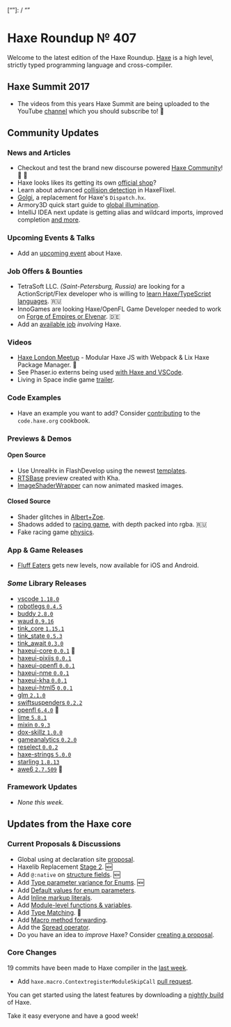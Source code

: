 [_template]: ../templates/roundup.html
[date]: / "2017-11-10 09:52:00"
[modified]: / "2017-11-10 10:16:00"
[published]: / "2017-11-10 12:00:00"
[description]: / "The latest news covering the Haxe community, featuring upcoming talks, the latest HaxeLib releases, game previews and lots more!"
[“”]: / “”

# Haxe Roundup № 407

Welcome to the latest edition of the Haxe Roundup. [Haxe](http://haxe.org/?utm_source=haxe.io) is a high level, strictly typed programming language and cross-compiler.

## Haxe Summit 2017

- The videos from this years Haxe Summit are being uploaded to the YouTube [channel](https://www.youtube.com/channel/UCGTson1aVohkJnbrqpNBXqg) which you should subscribe to! :tada:

## Community Updates

### News and Articles

- Checkout and test the brand new discourse powered [Haxe Community](http://community.haxe.org/)! :star2: :tada:
- Haxe looks likes its getting its own [official shop](http://community.haxe.org/t/offical-shop/101/1)?
- Learn about advanced [collision detection](https://twitter.com/ohsat_games/status/927358382884970496) in HaxeFlixel.
- [Golgi](https://github.com/jdonaldson/golgi), a replacement for Haxe's `Dispatch.hx`.
- Armory3D quick start guide to [global illumination](https://twitter.com/luboslenco/status/928592073074278400).
- IntelliJ IDEA next update is getting alias and wildcard imports, improved completion [and more](https://twitter.com/mayakwd/status/928571216549548038).

### Upcoming Events & Talks

- Add an [upcoming event](https://github.com/skial/haxe.io/labels/events) about Haxe.

### Job Offers & Bounties

- TetraSoft LLC. _(Saint-Petersburg, Russia)_ are looking for a ActionScript/Flex developer who is willing to [learn Haxe/TypeScript languages](http://www.flasher.ru/forum/showthread.php?t=214635). :ru:
- InnoGames are looking Haxe/OpenFL Game Developer needed to work on [Forge of Empires or Elvenar](https://github.com/skial/haxe.io/issues/444). :de:
- Add an [available job](https://github.com/skial/haxe.io/labels/jobs) _involving_ Haxe.

### Videos

- [Haxe London Meetup](https://www.youtube.com/watch?v=CDGAUBEzo6Y) - Modular Haxe JS with Webpack & Lix Haxe Package Manager. :star2:
- See Phaser.io externs being used [with Haxe and VSCode](https://www.youtube.com/watch?v=ZSYxbMdu7iU).
- Living in Space indie game [trailer](https://twitter.com/eduardogrdev/status/926783026562060289).

### Code Examples

- Have an example you want to add? Consider [contributing](https://github.com/HaxeFoundation/code-cookbook#contributing-articles) to the `code.haxe.org` cookbook.

### Previews & Demos

#### Open Source

- Use UnrealHx in FlashDevelop using the newest [templates](https://twitter.com/d0oo0p/status/928185915452903424).
- [RTSBase](https://twitter.com/JohnDoughty6/status/927384865443590145) preview created with Kha.
- [ImageShaderWrapper](https://twitter.com/Nanjizal_net/status/928823037004337152) can now animated masked images.

#### Closed Source

- Shader glitches in [Albert+Zoe](https://twitter.com/appeau_studio/status/927595360259887105).
- Shadows added to [racing game](https://twitter.com/ryzzed/status/927339671276933120), with depth packed into rgba. :ru: 
- Fake racing game [physics](https://twitter.com/ryzzed/status/926566799998676993).

### App & Game Releases

- [Fluff Eaters](https://twitter.com/fluffeaters/status/927537339638759424) gets new levels, now available for iOS and Android.

### _Some_ Library Releases

- [vscode `1.18.0`](http://lib.haxe.org/p/vscode)
- [robotlegs `0.4.5`](http://lib.haxe.org/p/robotlegs)
- [buddy `2.8.0`](http://lib.haxe.org/p/buddy)
- [waud `0.9.16`](http://lib.haxe.org/p/waud)
- [tink_core `1.15.1`](http://lib.haxe.org/p/tink_core)
- [tink_state `0.5.3`](http://lib.haxe.org/p/tink_state)
- [tink_await `0.3.0`](http://lib.haxe.org/p/tink_await)
- [haxeui-core `0.0.1`](http://lib.haxe.org/p/haxeui-core) :star2:
- [haxeui-pixijs `0.0.1`](http://lib.haxe.org/p/haxeui-pixijs)
- [haxeui-openfl `0.0.1`](http://lib.haxe.org/p/haxeui-openfl)
- [haxeui-nme `0.0.1`](http://lib.haxe.org/p/haxeui-nme)
- [haxeui-kha `0.0.1`](http://lib.haxe.org/p/haxeui-kha)
- [haxeui-html5 `0.0.1`](http://lib.haxe.org/p/haxeui-html5)
- [glm `2.1.0`](http://lib.haxe.org/p/glm)
- [swiftsuspenders `0.2.2`](http://lib.haxe.org/p/swiftsuspenders)
- [openfl `6.4.0`](http://lib.haxe.org/p/openfl) :star2:
- [lime `5.8.1`](http://lib.haxe.org/p/lime)
- [mixin `0.9.3`](http://lib.haxe.org/p/mixin)
- [dox-skillz `1.0.0`](http://lib.haxe.org/p/dox-skillz)
- [gameanalytics `0.2.0`](http://lib.haxe.org/p/gameanalytics)
- [reselect `0.0.2`](http://lib.haxe.org/p/reselect)
- [haxe-strings `5.0.0`](http://lib.haxe.org/p/haxe-strings)
- [starling `1.8.13`](http://lib.haxe.org/p/starling)
- [awe6 `2.7.509`](http://lib.haxe.org/p/awe6) :star2:

### Framework Updates

- _None this week._

## Updates from the Haxe core

### Current Proposals & Discussions

- Global using at declaration site [proposal](https://github.com/HaxeFoundation/haxe-evolution/issues/35).
- Haxelib Replacement [Stage 2](https://github.com/HaxeFoundation/haxe-evolution/issues/34). :new:
- Add `@:native` on [structure fields](https://github.com/HaxeFoundation/haxe-evolution/pull/32). :new:
- Add [Type parameter variance for Enums](https://github.com/HaxeFoundation/haxe-evolution/pull/28). :new:
- Add [Default values for enum parameters](https://github.com/HaxeFoundation/haxe-evolution/issues/27).
- Add [Inline markup literals](https://github.com/HaxeFoundation/haxe-evolution/pull/26).
- Add [Module-level functions & variables](https://github.com/HaxeFoundation/haxe-evolution/pull/24).
- Add [Type Matching](https://github.com/HaxeFoundation/haxe-evolution/pull/20). :star2:
- Add [Macro method forwarding](https://github.com/HaxeFoundation/haxe-evolution/pull/18).
- Add the [Spread operator](https://github.com/HaxeFoundation/haxe-evolution/pull/7).
- Do you have an idea to _improve_ Haxe? Consider [creating a proposal].

### Core Changes

19 commits have been made to Haxe compiler in the [last week].

- Add `haxe.macro.ContextregisterModuleSkipCall` [pull request](https://github.com/HaxeFoundation/haxe/pull/6737).

You can get started using the latest features by downloading a [nightly build] of Haxe.

Take it easy everyone and have a good week!

[last week]: https://github.com/issues?utf8=%E2%9C%93&q=closed%3A2017-11-03..2017-11-10+org%3Ahaxefoundation+is%3Aclosed+
[nightly build]: http://build.haxe.org
[creating a proposal]: https://github.com/HaxeFoundation/haxe-evolution
